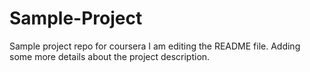 # Sample-Project
Sample project repo for coursera
I am editing the README file. Adding some more details about the project description.
